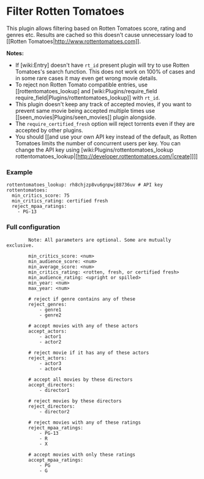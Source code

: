 # Filter Rotten Tomatoes

This plugin allows filtering based on Rotten Tomatoes score, rating and genres etc.
Results are cached so this doesn't cause unnecessary load to [[Rotten Tomatoes|http://www.rottentomatoes.com]].

**Notes:** 

* If [wiki:Entry] doesn't have `rt_id` present plugin will try to use Rotten Tomatoes's search function. This does not work on 100% of cases and in some rare cases it may even get wrong movie details.
* To reject non Rotten Tomato compatible entries, use [[rottentomatoes_lookup] and [wiki:Plugins/require_field require_field|Plugins/rottentomatoes_lookup]] with `rt_id`.
* This plugin doesn't keep any track of accepted movies, if you want to prevent same movie being accepted multiple times use [[seen_movies|Plugins/seen_movies]] plugin alongside.
* The `require_certified_fresh` option will reject torrents even if they are accepted by other plugins.
* You should [[and use your own API key instead of the default, as Rotten Tomatoes limits the number of concurrent users per key. You can change the API key using [wiki:Plugins/rottentomatoes_lookup rottentomatoes_lookup|[http://developer.rottentomatoes.com/|create]]]]

### Example


    rottentomatoes_lookup: rh8chjzp8vu6gnpwj88736uv # API key
    rottentomatoes:
      min_critics_score: 75
      min_critics_rating: certified fresh
      reject_mpaa_ratings:
        - PG-13


### Full configuration


            Note: All parameters are optional. Some are mutually exclusive.
    
            min_critics_score: <num>
            min_audience_score: <num>
            min_average_score: <num>
            min_critics_rating: <rotten, fresh, or certified fresh>
            min_audience_rating: <upright or spilled>
            min_year: <num>
            max_year: <num>
    
            # reject if genre contains any of these
            reject_genres:
                - genre1
                - genre2
    
            # accept movies with any of these actors
            accept_actors:
                - actor1
                - actor2
    
            # reject movie if it has any of these actors
            reject_actors:
                - actor3
                - actor4
    
            # accept all movies by these directors
            accept_directors:
                - director1
    
            # reject movies by these directors
            reject_directors:
                - director2
    
            # reject movies with any of these ratings
            reject_mpaa_ratings:
                - PG-13
                - R
                - X
    
            # accept movies with only these ratings
            accept_mpaa_ratings:
                - PG
                - G

